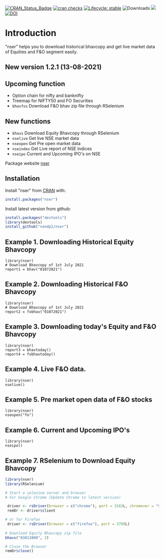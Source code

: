 <!-- badges: start -->
[![CRAN\_Status\_Badge](https://www.r-pkg.org/badges/version/nser)](https://cran.r-project.org/package=nser)
[![cran checks](https://cranchecks.info/badges/summary/nser)](https://cran.r-project.org/web/checks/check_results_nser.html)
[![Lifecycle: stable](https://img.shields.io/badge/lifecycle-stable-brightgreen.svg)](https://lifecycle.r-lib.org/articles/stages.html#stable-1)
![Downloads](http://cranlogs.r-pkg.org/badges/nser)
[![](https://cranlogs.r-pkg.org/badges/grand-total/nser)](https://cran.r-project.org/package=nser)
[![DOI](https://zenodo.org/badge/DOI/10.5281/zenodo.5179176.svg)](https://doi.org/10.5281/zenodo.5179176)
<!-- badges: end -->

# Introduction

"nser" helps you to download historical bhavcopy and get live market data of Equities and F&O segment easily. 

## New version 1.2.1 (13-08-2021) 

## Upcoming function 

* Option chain for nifty and banknifty
* Treemap for NIFTY50 and FO Securities
* `bhavfos` Download F&O bhav zip file through RSelenium

## New functions
* `bhavs` Download Equity Bhavcopy through RSelenium 
* `nselive` Get live NSE market data
* `nseopen` Get Pre open market data
* `nseindex` Get Live report of NSE Indices
* `nseipo` Current and Upcoming IPO's on NSE

Package website [nser](https://nandp1.github.io/nser/)

## Installation

Install "nser" from [CRAN](https://cloud.r-project.org/web/packages/nser/index.html) with:

``` r
install.packages("nser")
```
Install latest version from github:
``` r
install.packages("devtools")
library(devtools)
install_github("nandp1/nser")
```

## Example 1. Downloading Historical Equity Bhavcopy 

```{r example}
library(nser)
# Download Bhavcopy of 1st July 2021
report1 = bhav("01072021")
```

## Example 2. Downloading Historical F&O Bhavcopy 

```{r example}
library(nser)
# Download Bhavcopy of 1st July 2021
report2 = fobhav("01072021")
```
## Example 3. Downloading today's Equity and F&O Bhavcopy 
```{r example}
library(nser)
report3 = bhavtoday()
report4 = fobhavtoday()
```

## Example 4. Live F&O data.
```{r example}
library(nser)
nselive()
```

## Example 5. Pre market open data of F&O stocks
```{r example}
library(nser)
nseopen("fo")
```

## Example 6. Current and Upcoming IPO's
```{r eaxample}
library(nser)
nseipo()
```


## Example 7. RSelenium to Download Equity Bhavcopy
``` r
library(nser)
library(RSelenium)

# Start a selenium server and browser
# For Google Chrome (Update Chrome to latest version)

 driver <- rsDriver(browser = c("chrome"), port = 3163L, chromever = "91.0.4472.101")
 remDr <- driver$client

# or for Firefox
 driver <- rsDriver(browser = c("firefox"), port = 3799L)
 
# Download Equity Bhavcopy zip file
bhavs("03012000", 2)

# Close the Browser
remDr$close()

```

